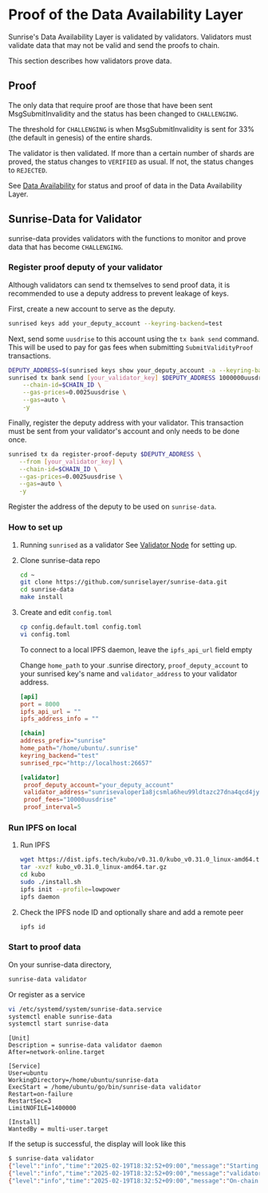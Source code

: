 # Proof of the Data Availability Layer

Sunrise's Data Availability Layer is validated by validators. Validators must validate data that may not be valid and send the proofs to chain.

This section describes how validators prove data.

## Proof

The only data that require proof are those that have been sent MsgSubmitInvalidity and the status has been changed to `CHALLENGING`.

The threshold for `CHALLENGING` is when MsgSubmitInvalidity is sent for 33% (the default in genesis) of the entire shards.

The validator is then validated. If more than a certain number of shards are proved, the status changes to `VERIFIED` as usual. If not, the status changes to `REJECTED`.

See [Data Availability](../../learn/sunrise/data-availability.md) for status and proof of data in the Data Availability Layer.

## Sunrise-Data for Validator

sunrise-data provides validators with the functions to monitor and prove data that has become `CHALLENGING`.

### Register proof deputy of your validator

Although validators can send tx themselves to send proof data, it is recommended to use a deputy address to prevent leakage of keys.

First, create a new account to serve as the deputy.

```bash
sunrised keys add your_deputy_account --keyring-backend=test
```

Next, send some `uusdrise` to this account using the `tx bank send` command. This will be used to pay for gas fees when submitting `SubmitValidityProof` transactions.

```bash
DEPUTY_ADDRESS=$(sunrised keys show your_deputy_account -a --keyring-backend=test)
sunrised tx bank send [your_validator_key] $DEPUTY_ADDRESS 1000000uusdrise \
    --chain-id=$CHAIN_ID \
    --gas-prices=0.0025uusdrise \
    --gas=auto \
    -y
```

Finally, register the deputy address with your validator. This transaction must be sent from your validator's account and only needs to be done once.

```bash
sunrised tx da register-proof-deputy $DEPUTY_ADDRESS \
   --from [your_validator_key] \
   --chain-id=$CHAIN_ID \
   --gas-prices=0.0025uusdrise \
   --gas=auto \
   -y
```

Register the address of the deputy to be used on `sunrise-data`.

### How to set up

1. Running `sunrised` as a validator
See [Validator Node](../../node/types/consensus/validator-node.md) for setting up.

1. Clone sunrise-data repo

   ```bash
   cd ~
   git clone https://github.com/sunriselayer/sunrise-data.git
   cd sunrise-data
   make install
   ```

1. Create and edit `config.toml`

   ```bash
   cp config.default.toml config.toml
   vi config.toml
   ```

   To connect to a local IPFS daemon, leave the `ipfs_api_url` field empty

   Change `home_path` to your .sunrise directory, `proof_deputy_account` to your sunrised key's name and `validator_address` to your validator address.

   ```toml
   [api]
   port = 8000
   ipfs_api_url = ""
   ipfs_address_info = ""

   [chain]
   address_prefix="sunrise"
   home_path="/home/ubuntu/.sunrise"
   keyring_backend="test"
   sunrised_rpc="http://localhost:26657"
   
   [validator]
    proof_deputy_account="your_deputy_account"
    validator_address="sunrisevaloper1a8jcsmla6heu99ldtazc27dna4qcd4jyv75vcz"
    proof_fees="10000uusdrise"
    proof_interval=5
   ```

### Run IPFS on local

1. Run IPFS

   ```bash
   wget https://dist.ipfs.tech/kubo/v0.31.0/kubo_v0.31.0_linux-amd64.tar.gz
   tar -xvzf kubo_v0.31.0_linux-amd64.tar.gz
   cd kubo
   sudo ./install.sh
   ipfs init --profile=lowpower
   ipfs daemon
   ```

1. Check the IPFS node ID and optionally share and add a remote peer

   ```bash
   ipfs id
   ```

### Start to proof data

On your sunrise-data directory,

```bash
sunrise-data validator
```

Or register as a service

```bash
vi /etc/systemd/system/sunrise-data.service
systemctl enable sunrise-data
systemctl start sunrise-data
```

```service
[Unit]
Description = sunrise-data validator daemon
After=network-online.target

[Service]
User=ubuntu
WorkingDirectory=/home/ubuntu/sunrise-data
ExecStart = /home/ubuntu/go/bin/sunrise-data validator
Restart=on-failure
RestartSec=3
LimitNOFILE=1400000

[Install]
WantedBy = multi-user.target
```

If the setup is successful, the display will look like this

```bash
$ sunrise-data validator
{"level":"info","time":"2025-02-19T18:32:52+09:00","message":"Starting validator task"}
{"level":"info","time":"2025-02-19T18:32:52+09:00","message":"validator: sunrisevaloper1a8jcsmla6heu99ldtazc27dna4qcd4jyv75vcz deputy: sunrise155u042u8wk3al32h3vzxu989jj76k4zcc6d03n"}
{"level":"info","time":"2025-02-19T18:32:52+09:00","message":"On-chain data is checked every 5 sec"}
```
